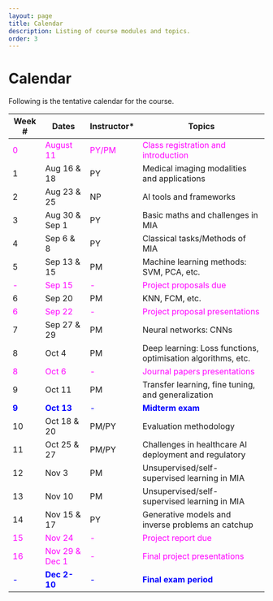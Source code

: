 ```yaml
---
layout: page
title: Calendar
description: Listing of course modules and topics.
order: 3
---
```


# Calendar
Following is the tentative calendar for the course.

|Week #| Dates| Instructor*|Topics|
|---|---|---|---|
|<span style="color:magenta">0</span>|<span style="color:magenta">August 11</span>| <span style="color:magenta">PY/PM|<span style="color:magenta">Class registration and introduction</span>|
|1|Aug 16 & 18|PY|Medical imaging modalities and applications|
|2|Aug 23 & 25|NP|AI tools and frameworks|
|3|Aug 30 & Sep 1|PY|Basic maths and challenges in MIA|
|4|Sep 6 & 8| PY| Classical tasks/Methods of MIA|
|5|Sep 13 & 15| PM| Machine learning methods: SVM, PCA, etc.|
|<span style="color:magenta">-</span>| <span style="color:magenta">Sep 15</span>| <span style="color:magenta">-</span> | <span style="color:magenta">Project proposals due</span>|
|6|Sep 20| PM| KNN, FCM, etc.|
|<span style="color:magenta">6</span>|<span style="color:magenta">Sep 22</span>|<span style="color:magenta">-</span>|<span style="color:magenta">Project proposal presentations</span>|
|7| Sep 27 & 29|PM|Neural networks: CNNs|
|8| Oct 4| PM| Deep learning: Loss functions, optimisation algorithms, etc.|
|<span style="color:magenta">8</span>| <span style="color:magenta">Oct 6</span>| <span style="color:magenta">- </span>| <span style="color:magenta">Journal papers presentations</span>|
|9|Oct 11|PM|Transfer learning, fine tuning, and generalization|
|<span style="color:blue">**9**</span>|<span style="color:blue">**Oct 13**</span>|<span style="color:blue">-</span> |<span style="color:blue">**Midterm exam**</span>|
|10|Oct 18 & 20|PM/PY|Evaluation methodology|
|11|Oct 25 & 27| PM/PY|Challenges in healthcare AI deployment and regulatory|
|12|Nov 3|PM|Unsupervised/self-supervised learning in MIA|
|13|Nov 10| PM| Unsupervised/self-supervised learning in MIA|
|14|Nov 15 & 17| PY| Generative models and inverse problems an catchup|
|<span style="color:magenta">15</span>| <span style="color:magenta">Nov 24</span> |<span style="color:magenta">-</span>| <span style="color:magenta">Project report due</span>|
|<span style="color:magenta">16</span>|<span style="color:magenta">Nov 29 & Dec 1</span>|<span style="color:magenta">-</span>|<span style="color:magenta">Final project presentations</span>|
|<span style="color:blue">-</span>|<span style="color:blue">**Dec 2-10**</span>|<span style="color:blue">-</span>|<span style="color:blue">**Final exam period**</span>|





<!-- Following is the tentative calendar for the course.
<img width="717" alt="image" src="https://user-images.githubusercontent.com/110273572/182473154-9d54583e-c092-41d6-ace3-bdf60af8213f.png"> -->


<!-- {% for module in site.modules %}
{{ module }}
{% endfor %}-->
